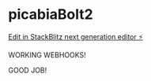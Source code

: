 # picabiaBolt2

[Edit in StackBlitz next generation editor ⚡️](https://stackblitz.com/~/github.com/profdl/picabiaBolt2)

WORKING WEBHOOKS!

GOOD JOB!
